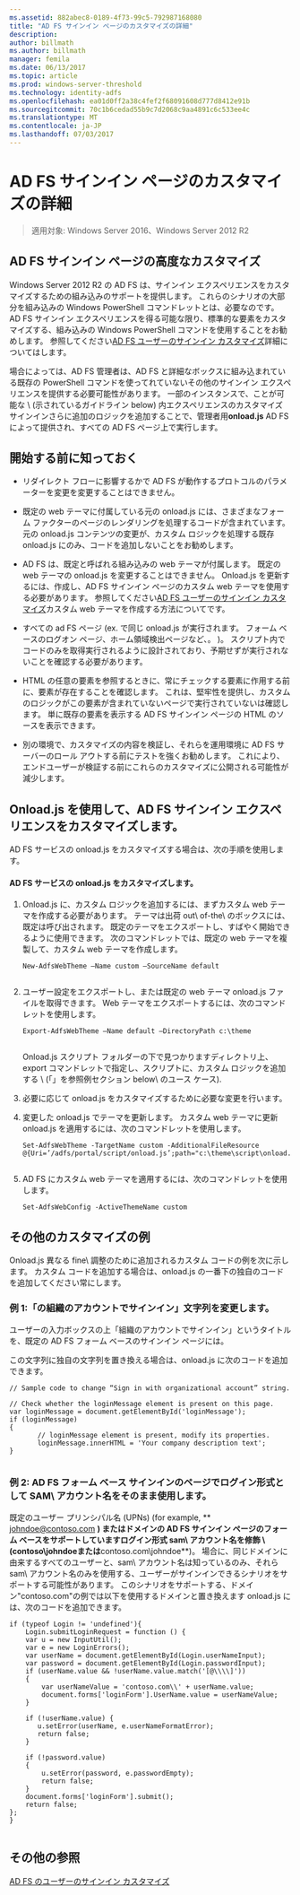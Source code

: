 ```yaml
---
ms.assetid: 882abec8-0189-4f73-99c5-792987168080
title: "AD FS サインイン ページのカスタマイズの詳細"
description: 
author: billmath
ms.author: billmath
manager: femila
ms.date: 06/13/2017
ms.topic: article
ms.prod: windows-server-threshold
ms.technology: identity-adfs
ms.openlocfilehash: ea01d0ff2a38c4fef2f68091608d777d8412e91b
ms.sourcegitcommit: 70c1b6cedad55b9c7d2068c9aa4891c6c533ee4c
ms.translationtype: MT
ms.contentlocale: ja-JP
ms.lasthandoff: 07/03/2017
---
```

# <a name="advanced-customization-of-ad-fs-sign-in-pages"></a>AD FS サインイン ページのカスタマイズの詳細

>適用対象: Windows Server 2016、Windows Server 2012 R2
  
## <a name="advanced-customization-of-ad-fs-sign-in-pages"></a>AD FS サインイン ページの高度なカスタマイズ  
Windows Server 2012 R2 の AD FS は、サインイン エクスペリエンスをカスタマイズするための組み込みのサポートを提供します。 これらのシナリオの大部分を組み込みの Windows PowerShell コマンドレットとは、必要なのです。  AD FS サインイン エクスペリエンスを得る可能な限り、標準的な要素をカスタマイズする、組み込みの Windows PowerShell コマンドを使用することをお勧めします。  参照してください[AD FS ユーザーのサインイン カスタマイズ](AD-FS-user-sign-in-customization.md)詳細についてはします。  
  
場合によっては、AD FS 管理者は、AD FS と詳細なボックスに組み込まれている既存の PowerShell コマンドを使ってれていないその他のサインイン エクスペリエンスを提供する必要可能性があります。 一部のインスタンスで、ことが可能な \ (示されているガイドライン below\) 内エクスペリエンスのカスタマイズ サインインさらに追加のロジックを追加することで、管理者用**onload.js** AD FS によって提供され、すべての AD FS ページ上で実行します。  
  
## <a name="things-to-know-before-you-start"></a>開始する前に知っておく  
  
-   リダイレクト フローに影響するかで AD FS が動作するプロトコルのパラメーターを変更を変更することはできません。
  
-   既定の web テーマに付属している元の onload.js には、さまざまなフォーム ファクターのページのレンダリングを処理するコードが含まれています。 元の onload.js コンテンツの変更が、カスタム ロジックを処理する既存 onload.js にのみ、コードを追加しないことをお勧めします。  
  
-   AD FS は、既定と呼ばれる組み込みの web テーマが付属します。 既定の web テーマの onload.js を変更することはできません。 Onload.js を更新するには、作成し、AD FS サインイン ページのカスタム web テーマを使用する必要があります。  参照してください[AD FS ユーザーのサインイン カスタマイズ](AD-FS-user-sign-in-customization.md)カスタム web テーマを作成する方法についてです。  
  
-   すべての ad FS ページ \(ex. で同じ onload.js が実行されます。 フォーム ベースのログオン ページ、ホーム領域検出ページなど、。 \)。 スクリプト内でコードのみを取得実行されるように設計されており、予期せずが実行されないことを確認する必要があります。  
  
-   HTML の任意の要素を参照するときに、常にチェックする要素に作用する前に、要素が存在することを確認します。 これは、堅牢性を提供し、カスタムのロジックがこの要素が含まれていないページで実行されていないは確認します。 単に既存の要素を表示する AD FS サインイン ページの HTML のソースを表示できます。  
  
-   別の環境で、カスタマイズの内容を検証し、それらを運用環境に AD FS サーバーのロール アウトする前にテストを強くお勧めします。 これにより、エンドユーザーが検証する前にこれらのカスタマイズに公開される可能性が減少します。  
  
## <a name="customizing-the-ad-fs-sign-in-experience-by-using-onloadjs"></a>Onload.js を使用して、AD FS サインイン エクスペリエンスをカスタマイズします。  
AD FS サービスの onload.js をカスタマイズする場合は、次の手順を使用します。  
  
#### <a name="customizing-onloadjs-for-the-ad-fs-service"></a>AD FS サービスの onload.js をカスタマイズします。  
  
1.  Onload.js に、カスタム ロジックを追加するには、まずカスタム web テーマを作成する必要があります。 テーマは出荷 out\ of\-the\ のボックスには、既定は呼び出されます。 既定のテーマをエクスポートし、すばやく開始できるように使用できます。 次のコマンドレットでは、既定の web テーマを複製して、カスタム web テーマを作成します。  
  
    ```  
    New-AdfsWebTheme –Name custom –SourceName default  
  
    ```  
  
2.  ユーザー設定をエクスポートし、または既定の web テーマ onload.js ファイルを取得できます。 Web テーマをエクスポートするには、次のコマンドレットを使用します。  
  
    ```  
    Export-AdfsWebTheme –Name default –DirectoryPath c:\theme  
  
    ```  
  
    Onload.js スクリプト フォルダーの下で見つかりますディレクトリ上、export コマンドレットで指定し、スクリプトに、カスタム ロジックを追加する \ (「」を参照例セクション below\ のユース ケース).  
  
3.  必要に応じて onload.js をカスタマイズするために必要な変更を行います。  
  
4.  変更した onload.js でテーマを更新します。 カスタム web テーマに更新 onload.js を適用するには、次のコマンドレットを使用します。  
  
    ```  
    Set-AdfsWebTheme -TargetName custom -AdditionalFileResource @{Uri=’/adfs/portal/script/onload.js’;path="c:\theme\script\onload.js"}  
  
    ```  
  
5.  AD FS にカスタム web テーマを適用するには、次のコマンドレットを使用します。  
  
    ```  
    Set-AdfsWebConfig -ActiveThemeName custom  
    ```  
  
## <a name="additional-customization-examples"></a>その他のカスタマイズの例  
Onload.js 異なる fine\ 調整のために追加されるカスタム コードの例を次に示します。 カスタム コードを追加する場合は、onload.js の一番下の独自のコードを追加してください常にします。  
  
### <a name="example-1-change-sign-in-with-organizational-account-string"></a>例 1:「の組織のアカウントでサインイン」文字列を変更します。  
ユーザーの入力ボックスの上「組織のアカウントでサインイン」というタイトルを、既定の AD FS フォーム ベースのサインイン ページには。  
  
この文字列に独自の文字列を置き換える場合は、onload.js に次のコードを追加できます。  
  
```  
// Sample code to change “Sign in with organizational account” string.  
  
// Check whether the loginMessage element is present on this page.  
var loginMessage = document.getElementById('loginMessage');  
if (loginMessage)  
{  
       // loginMessage element is present, modify its properties.  
       loginMessage.innerHTML = 'Your company description text';  
}  
  
```  
  
### <a name="example-2-accept-sam-account-name-as-a-login-format-on-an-ad-fs-form-based-sign-in-page"></a>例 2: AD FS フォーム ベース サインインのページでログイン形式として SAM\ アカウント名をそのまま使用します。  
既定のユーザー プリンシパル名 \(UPNs\) \(for example, ** johndoe@contoso.com **\) またはドメインの AD FS サインイン ページのフォーム ベースをサポートしていますログイン形式 sam\ アカウント名を修飾 \ (**contoso\\johndoe**または**contoso.com\\johndoe**\)。 場合に、同じドメインに由来するすべてのユーザーと、sam\ アカウント名は知っているのみ、それら sam\ アカウント名のみを使用する、ユーザーがサインインできるシナリオをサポートする可能性があります。 このシナリオをサポートする、ドメイン"contoso.com"の例では以下を使用するドメインと置き換えます onload.js には、次のコードを追加できます。  
  
```  
if (typeof Login != 'undefined'){  
    Login.submitLoginRequest = function () {   
    var u = new InputUtil();  
    var e = new LoginErrors();  
    var userName = document.getElementById(Login.userNameInput);  
    var password = document.getElementById(Login.passwordInput);  
    if (userName.value && !userName.value.match('[@\\\\]'))   
    {  
        var userNameValue = 'contoso.com\\' + userName.value;  
        document.forms['loginForm'].UserName.value = userNameValue;  
    }  
  
    if (!userName.value) {  
       u.setError(userName, e.userNameFormatError);  
       return false;  
    }  
  
    if (!password.value)   
    {  
        u.setError(password, e.passwordEmpty);  
        return false;  
    }  
    document.forms['loginForm'].submit();  
    return false;  
};  
}  
  
```  
  
## <a name="additional-references"></a>その他の参照 
[AD FS のユーザーのサインイン カスタマイズ](AD-FS-user-sign-in-customization.md)  
  

